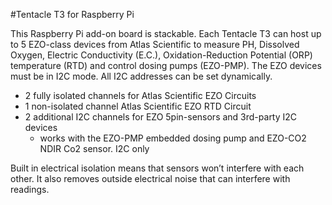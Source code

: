 <!--
---
name: Tentacle T3 for Raspberry Pi
class: board
type: sensor
formfactor: HAT
manufacturer: Whitebox Labs
description: A stackable add-on board to host up to 5 Atlas Scientific EZO device to measure PH, Dissolved Oxygen, Electric Conductivity (E.C.), Oxidation-Reduction Potential (ORP) temperature (RTD) and control dosing pumps (EZO-PMP).
url: https://www.whiteboxes.ch/docs/tentacle/t3
github: https://github.com/whitebox-labs/tentacle-raspi-oshw
buy: https://www.whiteboxes.ch/shop/tentacle-t3-for-raspberry-pi
image: 'whitebox-tentacle-t3.png'
pincount: 40
eeprom: no
power:
  '1':
ground:
  '6':
  '9':
  '14':
  '20':
  '25':
  '30':
  '34':
  '39':
pin:
  '3':
    mode: i2c
  '5':
    mode: i2c
i2c:
  'dynamic':
    name: Atlas Scientific EZO
    device: multiple
install:
  'devices':
    - 'i2c'
  'apt':
    - 'python-smbus'
    - 'python3-smbus'
    - 'python-dev'
    - 'python3-dev'
-->
#Tentacle T3 for Raspberry Pi

This Raspberry Pi add-on board is stackable. Each Tentacle T3 can host up to 5 EZO-class devices from Atlas Scientific to measure PH, Dissolved Oxygen, Electric Conductivity (E.C.), Oxidation-Reduction Potential (ORP) temperature (RTD) and control dosing pumps (EZO-PMP). The EZO devices must be in I2C mode. All I2C addresses can be set dynamically.

- 2 fully isolated channels for Atlas Scientific EZO Circuits
- 1 non-isolated channel Atlas Scientific EZO RTD Circuit
- 2 additional I2C channels for EZO 5pin-sensors and 3rd-party I2C devices
  - works with the EZO-PMP embedded dosing pump and EZO-CO2 NDIR Co2 sensor.
I2C only

Built in electrical isolation means that sensors won’t interfere with each other. It also removes outside electrical noise that can interfere with readings.
